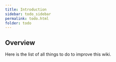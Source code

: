 ```yaml
---
title: Introduction
sidebar: todo_sidebar
permalink: todo.html
folder: todo
---
```


## Overview

Here is the list of all things to do to improve this wiki.